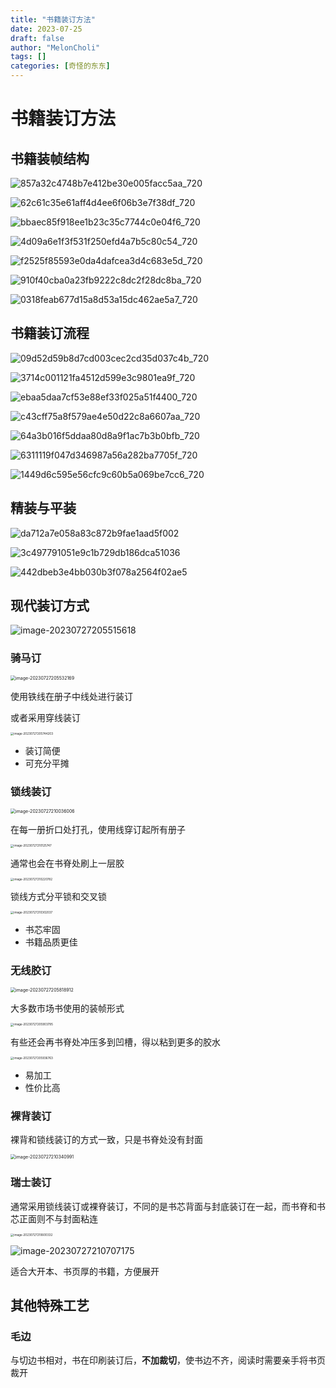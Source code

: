 ```yaml
---
title: "书籍装订方法"
date: 2023-07-25
draft: false
author: "MelonCholi"
tags: []
categories: [奇怪的东东]
---
```


# 书籍装订方法

## 书籍装帧结构

![857a32c4748b7e412be30e005facc5aa_720](https://markdown-1303167219.cos.ap-shanghai.myqcloud.com/857a32c4748b7e412be30e005facc5aa_720.jpg)

![62c61c35e61aff4d4ee6f06b3e7f38df_720](https://markdown-1303167219.cos.ap-shanghai.myqcloud.com/62c61c35e61aff4d4ee6f06b3e7f38df_720.jpg)

![bbaec85f918ee1b23c35c7744c0e04f6_720](https://markdown-1303167219.cos.ap-shanghai.myqcloud.com/bbaec85f918ee1b23c35c7744c0e04f6_720.jpg)

![4d09a6e1f3f531f250efd4a7b5c80c54_720](https://markdown-1303167219.cos.ap-shanghai.myqcloud.com/4d09a6e1f3f531f250efd4a7b5c80c54_720.jpg)

![f2525f85593e0da4dafcea3d4c683e5d_720](https://markdown-1303167219.cos.ap-shanghai.myqcloud.com/f2525f85593e0da4dafcea3d4c683e5d_720.jpg)

![910f40cba0a23fb9222c8dc2f28dc8ba_720](https://markdown-1303167219.cos.ap-shanghai.myqcloud.com/910f40cba0a23fb9222c8dc2f28dc8ba_720.jpg)

![0318feab677d15a8d53a15dc462ae5a7_720](https://markdown-1303167219.cos.ap-shanghai.myqcloud.com/0318feab677d15a8d53a15dc462ae5a7_720.jpg)

## 书籍装订流程

![09d52d59b8d7cd003cec2cd35d037c4b_720](https://markdown-1303167219.cos.ap-shanghai.myqcloud.com/09d52d59b8d7cd003cec2cd35d037c4b_720.jpg)

![3714c001121fa4512d599e3c9801ea9f_720](https://markdown-1303167219.cos.ap-shanghai.myqcloud.com/3714c001121fa4512d599e3c9801ea9f_720.jpg)

![ebaa5daa7cf53e88ef33f025a51f4400_720](https://markdown-1303167219.cos.ap-shanghai.myqcloud.com/ebaa5daa7cf53e88ef33f025a51f4400_720.jpg)

![c43cff75a8f579ae4e50d22c8a6607aa_720](https://markdown-1303167219.cos.ap-shanghai.myqcloud.com/c43cff75a8f579ae4e50d22c8a6607aa_720.jpg)

![64a3b016f5ddaa80d8a9f1ac7b3b0bfb_720](https://markdown-1303167219.cos.ap-shanghai.myqcloud.com/64a3b016f5ddaa80d8a9f1ac7b3b0bfb_720.jpg)

![6311119f047d346987a56a282ba7705f_720](https://markdown-1303167219.cos.ap-shanghai.myqcloud.com/6311119f047d346987a56a282ba7705f_720.jpg)

![1449d6c595e56cfc9c60b5a069be7cc6_720](https://markdown-1303167219.cos.ap-shanghai.myqcloud.com/1449d6c595e56cfc9c60b5a069be7cc6_720.jpg)

## 精装与平装

![da712a7e058a83c872b9fae1aad5f002](https://markdown-1303167219.cos.ap-shanghai.myqcloud.com/da712a7e058a83c872b9fae1aad5f002.jpg)

![3c497791051e9c1b729db186dca51036](https://markdown-1303167219.cos.ap-shanghai.myqcloud.com/3c497791051e9c1b729db186dca51036.jpg)

![442dbeb3e4bb030b3f078a2564f02ae5](https://markdown-1303167219.cos.ap-shanghai.myqcloud.com/442dbeb3e4bb030b3f078a2564f02ae5.jpg)

## 现代装订方式

![image-20230727205515618](https://markdown-1303167219.cos.ap-shanghai.myqcloud.com/image-20230727205515618.png)

### 骑马订

<img src="https://markdown-1303167219.cos.ap-shanghai.myqcloud.com/image-20230727205532169.png" alt="image-20230727205532169" style="zoom: 50%;" />

使用铁线在册子中线处进行装订

或者采用穿线装订

<img src="https://markdown-1303167219.cos.ap-shanghai.myqcloud.com/image-20230727205744203.png" alt="image-20230727205744203" style="zoom: 33%;" />

- 装订简便
- 可充分平摊

### 锁线装订

<img src="https://markdown-1303167219.cos.ap-shanghai.myqcloud.com/image-20230727210036006.png" alt="image-20230727210036006" style="zoom:50%;" />

在每一册折口处打孔，使用线穿订起所有册子

<img src="https://markdown-1303167219.cos.ap-shanghai.myqcloud.com/image-20230727210125747.png" alt="image-20230727210125747" style="zoom: 33%;" />

通常也会在书脊处刷上一层胶

<img src="https://markdown-1303167219.cos.ap-shanghai.myqcloud.com/image-20230727210220782.png" alt="image-20230727210220782" style="zoom:33%;" />

锁线方式分平锁和交叉锁

<img src="https://markdown-1303167219.cos.ap-shanghai.myqcloud.com/image-20230727210302037.png" alt="image-20230727210302037" style="zoom:33%;" />

- 书芯牢固
- 书籍品质更佳

### 无线胶订

<img src="https://markdown-1303167219.cos.ap-shanghai.myqcloud.com/image-20230727205818912.png" alt="image-20230727205818912" style="zoom:50%;" />

大多数市场书使用的装帧形式

<img src="https://markdown-1303167219.cos.ap-shanghai.myqcloud.com/image-20230727205903795.png" alt="image-20230727205903795" style="zoom:33%;" />

有些还会再书脊处冲压多到凹槽，得以粘到更多的胶水

<img src="https://markdown-1303167219.cos.ap-shanghai.myqcloud.com/image-20230727205936763.png" alt="image-20230727205936763" style="zoom: 33%;" />

- 易加工
- 性价比高

### 裸背装订

裸背和锁线装订的方式一致，只是书脊处没有封面

<img src="https://markdown-1303167219.cos.ap-shanghai.myqcloud.com/image-20230727210340991.png" alt="image-20230727210340991" style="zoom:50%;" />

### 瑞士装订

通常采用锁线装订或裸脊装订，不同的是书芯背面与封底装订在一起，而书脊和书芯正面则不与封面粘连

<img src="https://markdown-1303167219.cos.ap-shanghai.myqcloud.com/image-20230727210600332.png" alt="image-20230727210600332" style="zoom:33%;" />

![image-20230727210707175](https://markdown-1303167219.cos.ap-shanghai.myqcloud.com/image-20230727210707175.png)

适合大开本、书页厚的书籍，方便展开

## 其他特殊工艺

### 毛边

与切边书相对，书在印刷装订后，**不加裁切**，使书边不齐，阅读时需要亲手将书页裁开

